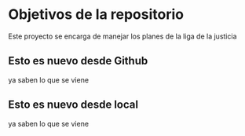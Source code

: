 # Objetivos de la repositorio

Este proyecto se encarga de manejar los planes de la liga de la justicia


## Esto es nuevo desde Github
ya saben lo que se viene 
## Esto es nuevo desde local
ya saben lo que se viene
